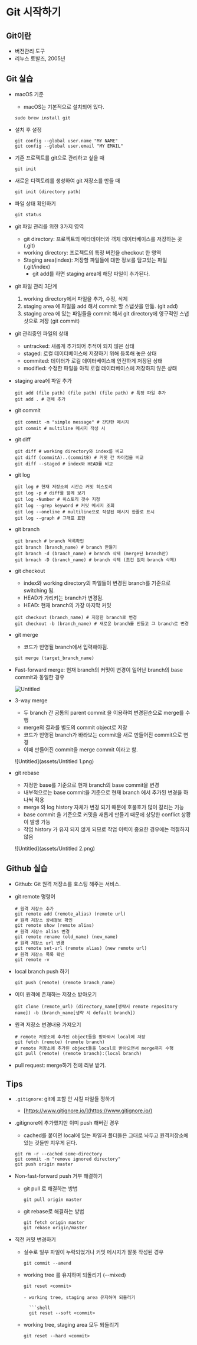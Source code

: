 # Git 시작하기

## **Git이란**

- 버전관리 도구
- 리누스 토발즈, 2005년

## **Git 실습**

- macOS 기준
    - macOS는 기본적으로 설치되어 있다.
    
    ```
    sudo brew install git
    ```
    
- 설치 후 설정
  
    ```
    git config --global user.name "MY NAME"
    git config --global user.email "MY EMAIL"
    ```
    
- 기존 프로젝트를 git으로 관리하고 싶을 때
  
    ```
    git init
    ```
    
- 새로운 디렉토리를 생성하여 git 저장소를 만들 때
  
    ```
    git init (directory path)
    ```
    
- 파일 상태 확인하기
  
    ```
    git status
    ```
    
- git 파일 관리를 위한 3가지 영역
    - git directory: 프로젝트의 메타데이터와 객체 데이터베이스를 저장하는 곳 (.git)
    - working directory: 프로젝트의 특정 버전을 checkout 한 영역
    - Staging area(index): 저장할 파일들에 대한 정보를 담고있는 파일(.git/index)
        - git add를 하면 staging area에 해당 파일이 추가된다.
- git 파일 관리 3단계
    1. working directory에서 파일을 추가, 수정, 삭제
    2. staging area 에 파일을 add 해서 commit 할 스냅샷을 만듦. (git add)
    3. staging area 에 있는 파일들을 commit 해서 git directory에 영구적인 스냅샷으로 저장 (git commit)
- git 관리중인 파일의 상태
    - untracked: 새롭게 추가되어 추적이 되지 않은 상태
    - staged: 로컬 데이터베이스에 저장하기 위해 등록해 놓은 상태
    - commited: 데이터가 로컬 데이터베이스에 안전하게 저장된 상태
    - modified: 수정한 파일을 아직 로컬 데이터베이스에 저장하지 않은 상태
- staging area에 파일 추가
  
    ```
    git add (file path) (file path) (file path) # 특정 파일 추가
    git add . # 전체 추가
    ```
    
- git commit
  
    ```
    git commit -m "simple message" # 간단한 메시지
    git commit # multiline 메시지 작성 시
    ```
    
- git diff
  
    ```
    git diff # working directory와 index를 비교
    git diff (commitA)..(commitB) # 커밋 간 차이점을 비교
    git diff --staged # index와 HEAD를 비교
    ```
    
- git log
  
    ```
    git log # 현재 저장소의 시간순 커밋 히스토리
    git log -p # diff를 함께 보기
    git log -Number # 히스토리 갯수 지정
    git log --grep keyword # 커밋 메시지 조회
    git log --oneline # multiline으로 작성된 메시지 한줄로 표시
    git log --graph # 그래프 표현
    ```
    
- git branch
  
    ```
    git branch # branch 목록확인
    git branch (branch_name) # branch 만들기
    git branch -d (branch_name) # branch 삭제 (merge된 branch만)
    git brnach -D (branch_name) # branch 삭제 (조건 없이 branch 삭제)
    ```
    
- git checkout
    - index와 working directory의 파일들이 변경된 branch를 기준으로 switching 됨.
    - HEAD가 가리키는 branch가 변경됨.
    - HEAD: 현재 branch의 가장 마지막 커밋
    
    ```
    git checkout (branch_name) # 지정한 branch로 변경
    git checkout -b (branch_name) # 새로운 branch를 만들고 그 branch로 변경
    ```
    
- git merge
    - 코드가 반영될 branch에서 입력해야됨.
    
    ```
    git merge (target_branch_name)
    ```
    
- Fast-forward merge: 현재 branch의 커밋이 변경이 일어난 branch의 base commit과 동일한 경우
  
    ![Untitled](assets/Untitled-4545435.png)
    
- 3-way merge
    - 두 branch 간 공통의 parent commit 을 이용하여 변경된순으로 merge를 수행
    - merge의 결과를 별도의 commit object로 저장
    - 코드가 반영된 branch가 바라보는 commit을 새로 만들어진 commit으로 변경
    - 이때 만들어진 commit을 merge commit 이라고 함.
    
    ![Untitled](assets/Untitled 1.png)
    
- git rebase
    - 지정한 base를 기준으로 현재 branch의 base commit을 변경
    - 내부적으로는 base commit을 기준으로 현재 branch 에서 추가된 변경을 하나씩 적용
    - merge 와 log history 자체가 변경 되기 때문에 호불호가 많이 갈리는 기능
    - base commit 을 기준으로 커밋을 새롭게 만들기 때문에 상당한 conflict 상황이 발생 가능
    - 작업 history 가 유지 되지 않게 되므로 작업 이력이 중요한 경우에는 적절하지 않음
    
    ![Untitled](assets/Untitled 2.png)
    

## **Github 실습**

- Github: Git 원격 저장소를 호스팅 해주는 서비스.
- git remote 명령어
  
    ```
    # 원격 저장소 추가
    git remote add (remote_alias) (remote url)
    # 원격 저장소 상세정보 확인
    git remote show (remote alias)
    # 원격 저장소 alias 변경
    git remote rename (old_name) (new_name)
    # 원격 저장소 url 변경
    git remote set-url (remote alias) (new remote url)
    # 원격 저장소 목록 확인
    git remote -v
    ```
    
- local branch push 하기
  
    ```
    git push (remote) (remote branch_name)
    ```
    
- 이미 원격에 존재하는 저장소 받아오기
  
    ```
    git clone (remote_url) (directory_name[생략시 remote repository name]) -b (branch_name[생략 시 default branch])
    ```
    
- 원격 저장소 변경내용 가져오기
  
    ```
    # remote 저장소에 추가된 object들을 받아와서 local에 저장
    git fetch (remote) (remote branch)
    # remote 저장소에 추가된 object들을 local로 받아오면서 merge까지 수행
    git pull (remote) (remote branch):(local branch)
    ```
    
- pull request: merge하기 전에 리뷰 받기.

## **Tips**

- `.gitignore`: git에 포함 안 시킬 파일들 정하기
    - [https://www.gitignore.io/](https://www.gitignore.io/)
- .gitignore에 추가했지만 이미 push 해버린 경우
    - cached를 붙이면 local에 있는 파일과 폴더들은 그대로 놔두고 원격저장소에 있는 것들만 지우게 된다.
    
    ```
    git rm -r --cached some-directory
    git commit -m "remove ignored directory"
    git push origin master
    ```
    
- Non-fast-forward push 거부 해결하기
    - git pull 로 해결하는 방법
      
        ```
        git pull origin master
        ```
        
    - git rebase로 해결하는 방법
      
        ```
        git fetch origin master
        git rebase origin/master
        ```
    
- 직전 커밋 변경하기
    - 실수로 일부 파일이 누락되었거나 커밋 메시지가 잘못 작성된 경우
      
        ```
        git commit --amend
        ```
        
    - working tree 를 유지하며 되돌리기 (--mixed)
      
        ```
        git reset <commit>
        
        - working tree, staging area 유지하며 되돌리기
        
          ```shell
          git reset --soft <commit>
        ```
        
    - working tree, staging area 모두 되돌리기
      
        ```
        git reset --hard <commit>
        ```